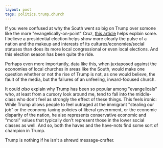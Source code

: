 ```yaml
---
layout: post
tags: politics,trump,church
---
```


If you were confused at why the South went so big on Trump over somone like the more "evangelically-on-point" Cruz, [this article][1] helps explain some. I believe a presidential election helps show more clearly the pulse of a nation and the makeup and interests of its cultures/economies/social statuses than does its more local congressional or even local elections. And this election season has been quite the ride.

Perhaps even more importantly, data like this, when juxtaposed against the economies of local churches in areas like the South, would make one question whether or not the rise of Trump is not, as one would believe, the fault of the media, but the failures of an unfeeling, inward-focused church. 

It could _also_ explain why Trump has been so popular among "evangelicals" who, at least from a cursory look around me, tend to fall into the middle-class who don't feel as strongly the effect of these things.  This feels ironic: While Trump allows people to feel outraged at the immigrant "stealing our job" or the economy-taxing policies of liberal government, or the economic disparity of the nation, he also represents conservative economic and "moral" values that typically don't represent those in the lower social classes as well. And so, both the haves and the have-nots find some sort of champion in Trump.

Trump is nothing if he isn't a shrewd message-crafter.

[1]: https://medium.com/@boxerbk/confused-why-donald-trumps-message-is-resonating-1154c977697b#.j0nmh7t3e
